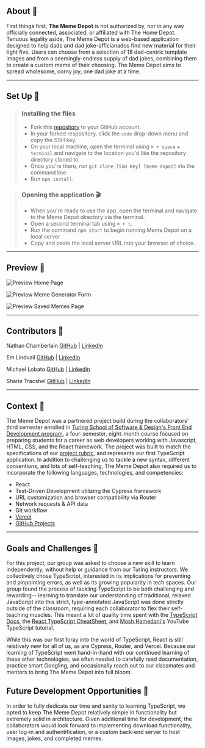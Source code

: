 ## About 🔨 

First things first, **The Meme Depot** is not authorized by, nor in any way officially connected, associated, or affiliated with The Home Depot. Tenuous legality aside, The Meme Depot is a web-based application designed to help dads and dad joke-afficianados find new material for their tight five. Users can choose from a selection of 18 dad-centric template images and from a seemingly-endless supply of dad jokes, combining them to create a custom meme of their choosing. The Meme Depot aims to spread wholesome, corny joy, one dad joke at a time. 

---

## Set Up 🔨 

> ### Installing the files
> - Fork this [repository](https://github.com/sdtrachsel/memedepot) to your GitHub account. 
> - In your forked respository, click the `code` drop-down menu and copy the SSH key.
> - On your local machine, open the terminal using  `⌘ + space` + `terminal` and navigate to the location you'd like the repository directory cloned to. 
> - Once you're there, run  `git clone [SSH Key] [meme-depot]` via the command line.
> - Run `npm install`.

> ### Opening the application 🎬
> - When you're ready to use the app, open the terminal and navigate to the Meme Depot directory via the terminal.
> - Open a second terminal tab using `⌘ + t`.
> - Run the command `npm start` to begin running Meme Depot on a local server
> - Copy and paste the local server URL into your browser of choice.

---

## Preview 🔨 

![Preview Home Page](https://media.giphy.com/media/v1.Y2lkPTc5MGI3NjExYWRjNTE4Zjc4MDk4MDg0MDk3OWUwMjBjMGY4YjYyNWIwNDExZTk4NCZlcD12MV9pbnRlcm5hbF9naWZzX2dpZklkJmN0PWc/ZlaAic3FS9Qj2PoowJ/giphy.gif)

![Preview Meme Generator Form](https://media.giphy.com/media/v1.Y2lkPTc5MGI3NjExNjVmODg1NjNlYjZlMGEyYjkwMmEyYzIxZDY4Y2EwOTVmNDRjNWMxMiZlcD12MV9pbnRlcm5hbF9naWZzX2dpZklkJmN0PWc/KtaV1yyJmEc4NMtwj7/giphy.gif)

![Preview Saved Memes Page](https://media.giphy.com/media/v1.Y2lkPTc5MGI3NjExODI5YjE5Y2ViMzJiY2ViYmYwZDkxYzA3YjlhZTYzYjU3ZGM0YzJhYSZlcD12MV9pbnRlcm5hbF9naWZzX2dpZklkJmN0PWc/HA1wNt8NYzpsG9Xv17/giphy.gif)

---

## Contributors 🔨 

Nathan Chamberlain [GitHub](https://github.com/CodeMeister362) | [LinkedIn](https://www.linkedin.com/in/chamberlainux/)

Em Lindvall  [GitHub](https://github.com/emlindvall) | [LinkedIn](https://www.linkedin.com/in/emilylindvall/)

Michael Lobato  [GitHub](https://github.com/mrlobatoman) | [LinkedIn](https://www.linkedin.com/in/mrlobatoman/)

Sharie Tracshel  [GitHub](https://github.com/sdtrachsel) | [LinkedIn](https://www.linkedin.com/in/sharie-trachsel/)

---

## Context 🔨 

The Meme Depot was a partnered project build during the collaborators' third semester enrolled in [Turing School of Software & Design's Front End Development program](https://frontend.turing.edu/), a four-semester, eight-month course focused on preparing students for a career as web developers working with Javascript, HTML, CSS, and the React framework. The project was built to match the specifications of our [project rubric](https://frontend.turing.edu/projects/module-3/stretch.html), and represents our first TypeScript application. In addition to challenging us to tackle a new syntax, different conventions, and lots of self-teaching, The Meme Depot also required us to incorporate the following languages, technologies, and competencies: 
  * React 
  * Test-Driven Development utilizing the Cypress framework
  * URL customization and browser compatibility via Router 
  * Network requests & API data 
  * Git workflow
  * [Vercel](https://memedepot.vercel.app/)
  * [GitHub Projects](https://github.com/users/sdtrachsel/projects/3/views/1)

---

## Goals and Challenges 🔨 
For this project, our group was asked to choose a new skill to learn independently, without help or guidance from our Turing instructors. We collectively chose TypeScript, interested in its implications for preventing and pinpointing errors, as well as its growing popularity in tech spaces. Our group found the process of tackling TypeScript to be both challenging and rewarding-- learning to translate our understanding of traditional, relaxed JavaScript into this strict, type-annotated JavaScript was done strictly outside of the classroom, requiring each collaborator to flex their self-teaching muscles. This meant a lot of quality time spent with the [TypeScript Docs](https://www.typescriptlang.org/docs), the [React TypeScript CheatSheet](https://github.com/typescript-cheatsheets/react#reacttypescript-cheatsheets), and [Mosh Hamedani's](https://www.youtube.com/watch?v=NjN00cM18Z4&list=PLTjRvDozrdlxJjrQ4phZAUmiRn-HbK3M_) YouTube TypeScript tutorial.

While this was our first foray into the world of TypeScript, React is still relatively new for all of us, as are Cypress, Router, and Vercel. Because our learning of TypeScript went hand-in-hand with our continued learning of these other technologies, we often needed to carefully read documentation, practice smart Googling, and occasionally reach out to our classmates and mentors to bring The Meme Depot into full bloom. 

## Future Development Opportunities 🔨 
In order to fully dedicate our time and sanity to learning TypeScript, we opted to keep The Meme Depot relatively simple in functionality but extremely solid in architecture. Given additional time for development, the collaborators would look forward to implementing download functionality, user log-in and authentification, or a custom back-end server to host images, jokes, and completed memes. 

